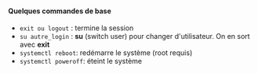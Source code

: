 #### Quelques commandes de base
- `exit ou logout` : termine la session
- `su autre_login` : **su** (switch user) pour changer d'utilisateur. On en sort avec **exit**
- `systemctl reboot`: redémarre le système (root requis)
- `systemctl poweroff`: éteint le système

